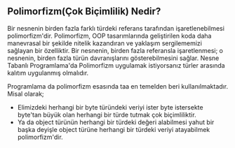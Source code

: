 
## Polimorfizm(Çok Biçimlilik) Nedir?
Bir nesnenin birden fazla farklı türdeki referans tarafından işaretlenebilmesi polimorfizm'dir. Polimorfizm, OOP tasarımlarında geliştirilen koda daha manevrasal bir şekilde nitelik kazandıran
ve yaklaşım sergilememizi sağlayan bir özelliktir. Bir nesnenin, birden fazla referansla işaretlenmesi; o nesnenin, birden fazla türün davranışlarını gösterebilmesini sağlar.
Nesne Tabanlı Programlama'da Polimorfizm uygulamak istiyorsanız türler arasında kalıtım uygulanmış olmalıdır.

Programlama da polimorfizm esasında taa en temelden beri kullanılmaktadır. Misal olarak;
* Elimizdeki herhangi bir byte türündeki veriyi ister byte istersekte byte'tan büyük olan herhangi bir türde tutmak çok biçimliliktir.
* Ya da object türünün herhangi bir türdeki değeri alabilmesi yahut bir başka deyişle object türüne herhangi bir türdeki veriyi atayabilmek polimorfizm'dir.

```cs

```







